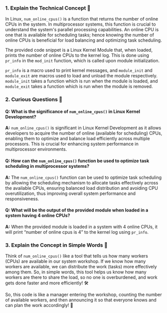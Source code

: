 ### 1. Explain the Technical Concept 📘
In Linux, `num_online_cpus()` is a function that returns the number of online CPUs in the system. In multiprocessor systems, this function is crucial to understand the system's parallel processing capabilities. An online CPU is one that is available for scheduling tasks; hence knowing the number of online CPUs is beneficial for load balancing and optimizing task scheduling.

The provided code snippet is a Linux Kernel Module that, when loaded, prints the number of online CPUs to the kernel log. This is done using `pr_info` in the `mod_init` function, which is called upon module initialization.

`pr_info` is a macro used to print kernel messages, and `module_init` and `module_exit` are macros used to load and unload the module respectively. `module_init` takes a function which is run when the module is loaded, and `module_exit` takes a function which is run when the module is removed.

### 2. Curious Questions 🤔
#### Q: What is the significance of `num_online_cpus()` in Linux Kernel Development?
**A:** `num_online_cpus()` is significant in Linux Kernel Development as it allows developers to acquire the number of online (available for scheduling) CPUs, enabling them to optimize and balance load efficiently across multiple processors. This is crucial for enhancing system performance in multiprocessor environments.

#### Q: How can the `num_online_cpus()` function be used to optimize task scheduling in multiprocessor systems?
**A:** The `num_online_cpus()` function can be used to optimize task scheduling by allowing the scheduling mechanism to allocate tasks effectively across the available CPUs, ensuring balanced load distribution and avoiding CPU overutilization, thus improving overall system performance and responsiveness.

#### Q: What will be the output of the provided module when loaded in a system having 4 online CPUs?
**A:** When the provided module is loaded in a system with 4 online CPUs, it will print “number of online cpus is 4” to the kernel log using `pr_info`.

### 3. Explain the Concept in Simple Words 🌟
Think of `num_online_cpus()` like a tool that tells us how many workers (CPUs) are available in our system workshop. If we know how many workers are available, we can distribute the work (tasks) more effectively among them. So, in simple words, this tool helps us know how many workers are there to share the load, so no one is overburdened, and work gets done faster and more efficiently! 🛠️ 

So, this code is like a manager entering the workshop, counting the number of available workers, and then announcing it so that everyone knows and can plan the work accordingly! 📢